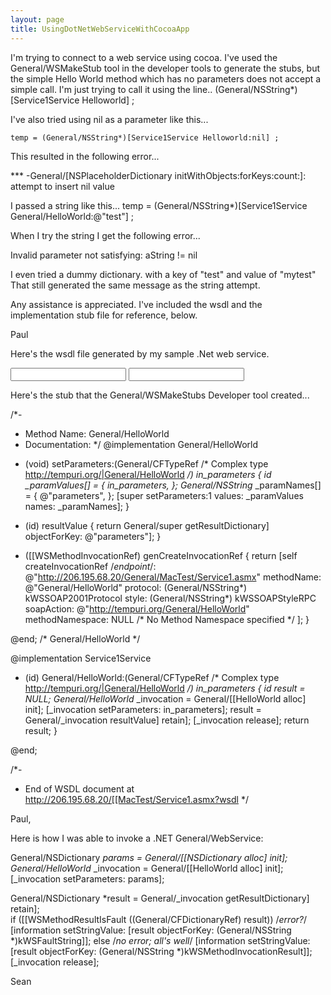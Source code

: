 ```yaml
---
layout: page
title: UsingDotNetWebServiceWithCocoaApp
---
```


I'm trying to connect to a web service using cocoa. I've used the General/WSMakeStub tool in the developer tools to generate the stubs, but the simple Hello World method which has no parameters does not accept a simple call. I'm just trying to call it using the line..
(General/NSString*)[Service1Service Helloworld] ; 

I've also tried using nil as a parameter like this...

    temp = (General/NSString*)[Service1Service Helloworld:nil] ;

This resulted in the following error...

*** -General/[NSPlaceholderDictionary initWithObjects:forKeys:count:]: attempt to insert nil value

I passed a string like this...
temp = (General/NSString*)[Service1Service General/HelloWorld:@"test"] ;

When I try the string I get the following error...

Invalid parameter not satisfying: aString != nil

I even tried a dummy dictionary. with a key of "test" and value of "mytest" That still generated the same message as the string attempt.

Any assistance is appreciated. I've included the wsdl and the implementation stub file for reference, below.

Paul

Here's the wsdl file generated by my sample .Net web service.

    
<?xml version="1.0" encoding="utf-8"?>
<definitions xmlns:http="http://schemas.xmlsoap.org/wsdl/http/" xmlns:soap="http://schemas.xmlsoap.org/wsdl/soap/" xmlns:s="http://www.w3.org/2001/General/XMLSchema" xmlns:s0="http://tempuri.org/" xmlns:soapenc="http://schemas.xmlsoap.org/soap/encoding/" xmlns:tm="http://microsoft.com/wsdl/mime/textMatching/" xmlns:mime="http://schemas.xmlsoap.org/wsdl/mime/" targetNamespace="http://tempuri.org/" xmlns="http://schemas.xmlsoap.org/wsdl/">
<types>
<s:schema elementFormDefault="qualified" targetNamespace="http://tempuri.org/">
<s:element name="General/HelloWorld">
<s:complexType />
</s:element>
<s:element name="General/HelloWorldResponse">
<s:complexType>
<s:sequence>
<s:element minOccurs="0" maxOccurs="1" name="General/HelloWorldResult" type="s:string" />
</s:sequence>
</s:complexType>
</s:element>
</s:schema>
</types>
<message name="General/HelloWorldSoapIn">
<part name="parameters" element="s0:General/HelloWorld" />
</message>
<message name="General/HelloWorldSoapOut">
<part name="parameters" element="s0:General/HelloWorldResponse" />
</message>
<portType name="Service1Soap">
<operation name="General/HelloWorld">
<input message="s0:General/HelloWorldSoapIn" />
<output message="s0:General/HelloWorldSoapOut" />
</operation>
</portType>
<binding name="Service1Soap" type="s0:Service1Soap">
<soap:binding transport="http://schemas.xmlsoap.org/soap/http" style="document" />
<operation name="General/HelloWorld">
<soap:operation soapAction="http://tempuri.org/General/HelloWorld" style="document" />
<input>
<soap:body use="literal" />
</input>
<output>
<soap:body use="literal" />
</output>
</operation>
</binding>
<service name="Service1">
<port name="Service1Soap" binding="s0:Service1Soap">
<soap:address location="http://localhost/General/MacTest/Service1.asmx" />
</port>
</service>
</definitions>

Here's the stub that the General/WSMakeStubs Developer tool created...
    
/*-
* Method Name: General/HelloWorld
* Documentation: <no documentation>
*/
@implementation General/HelloWorld
- (void) setParameters:(General/CFTypeRef /* Complex type http://tempuri.org/|General/HelloWorld */) in_parameters
{
id _paramValues[] = { 
in_parameters, 
}; 
General/NSString* _paramNames[] = { 
@"parameters", 
}; 
[super setParameters:1 values: _paramValues names: _paramNames]; 
}

- (id) resultValue
{
return General/super getResultDictionary] objectForKey: @"parameters"]; 
}

- ([[WSMethodInvocationRef) genCreateInvocationRef
{
return [self createInvocationRef 
/*endpoint*/: @"http://206.195.68.20/General/MacTest/Service1.asmx" 
methodName: @"General/HelloWorld" 
protocol: (General/NSString*) kWSSOAP2001Protocol 
style: (General/NSString*) kWSSOAPStyleRPC 
soapAction: @"http://tempuri.org/General/HelloWorld" 
methodNamespace: NULL /* No Method Namespace specified */ 
]; 
}

@end; /* General/HelloWorld */

@implementation Service1Service

+ (id) General/HelloWorld:(General/CFTypeRef /* Complex type http://tempuri.org/|General/HelloWorld */) in_parameters
{
id result = NULL; 
General/HelloWorld* _invocation = General/[[HelloWorld alloc] init]; 
[_invocation setParameters: in_parameters]; 
result = General/_invocation resultValue] retain]; 
[_invocation release]; 
return result; 
}

@end;

/*-
* End of WSDL document at http://206.195.68.20/[[MacTest/Service1.asmx?wsdl
*/ 



Paul,

Here is how I was able to invoke a .NET General/WebService:

General/NSDictionary *params = General/[[NSDictionary alloc] init];
General/HelloWorld* _invocation = General/[[HelloWorld alloc] init];    
[_invocation setParameters: params];    

General/NSDictionary *result = General/_invocation getResultDictionary] retain];    
if ([[WSMethodResultIsFault ((General/CFDictionaryRef) result)) /*error?*/
	[information setStringValue: [result objectForKey: (General/NSString *)kWSFaultString]];
else /*no error; all's well*/
	[information setStringValue: [result objectForKey: (General/NSString *)kWSMethodInvocationResult]];		
[_invocation release];    

Sean
